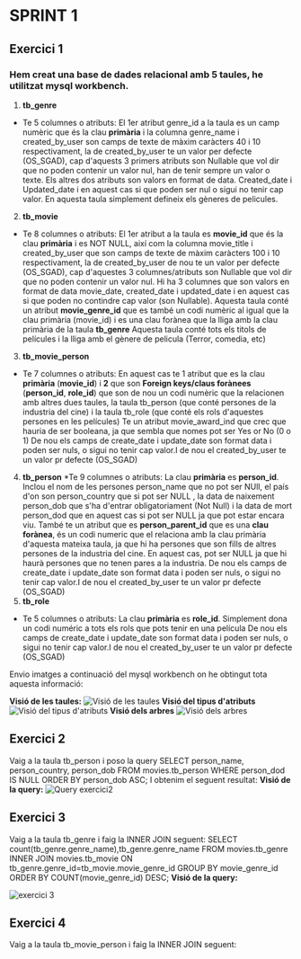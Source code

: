 # SPRINT 1
## Exercici 1

### Hem creat una base de dades relacional amb 5 taules, he utilitzat mysql workbench.

1. **tb_genre**
* Te 5 columnes o atributs: El 1er atribut genre_id a la taula es un camp numèric que és la clau **primària** i la columna genre_name i created_by_user son camps de texte de màxim caràcters 40 i 10 respectivament, la de created_by_user te un valor per defecte (OS_SGAD), cap d'aquests 3 primers atributs son Nullable 
que vol dir que no poden contenir un valor nul, han de tenir sempre un valor o texte.
Els altres dos atributs son valors en format de data. Created_date i Updated_date i en aquest cas si que poden ser nul o sigui no tenir cap valor.
En aquesta taula simplement defineix els gèneres de pelicules.
2. **tb_movie**
* Te 8 columnes o atributs: El 1er atribut a la taula es **movie_id** que és la clau **primària** i es NOT NULL, així com la columna movie_title i created_by_user que son camps de texte de màxim caràcters 100 i 10 respectivament, la de created_by_user de nou te un valor per defecte (OS_SGAD), cap d'aquestes 3 columnes/atributs son Nullable que vol dir que no poden contenir un valor nul. Hi ha 3 columnes que son valors en format de data movie_date, created_date i updated_date i en aquest cas si que poden no contindre cap valor (son Nullable).
Aquesta taula conté un atribut **movie_genre_id** que es també un codi numèric al igual que la clau primària (movie_id) i es una clau forànea que la lliga amb la clau primària de la taula **tb_genre** 
Aquesta taula conté tots els titols de películes i la lliga amb el gènere de pelicula (Terror, comedia, etc)
3. **tb_movie_person**
* Te 7 columnes o atributs: En aquest cas te 1 atribut que es la clau **primària** (**movie_id**) i **2** que son **Foreign keys/claus forànees** (**person_id**, **role_id**) que son de nou un codi numèric que la relacionen amb altres dues taules, la taula tb_person (que conté persones de la industria del cine) i la taula tb_role (que conté els rols d'aquestes persones en les películes)
Te un atribut movie_award_ind que crec que hauria de ser booleana, ja que sembla que nomes pot ser Yes or No (0 o 1)
De nou els camps de create_date i update_date son format data i poden ser nuls, o sigui no tenir cap valor.I de nou el created_by_user te un valor pr defecte (OS_SGAD)
4. **tb_person**
*Te 9 columnes o atributs: La clau **primària** es **person_id**. Inclou el nom de les persones person_name que no pot ser NUll, el país d'on son person_country que si pot ser NULL , la data de naixement person_dob que s'ha d'entrar obligatoriament (Not Null) i la data de mort person_dod que en aquest cas si pot ser NULL ja que pot estar encara viu. 
També te un atribut que es **person_parent_id** que es una **clau forànea**, és un codi numeric que el relaciona amb la clau primària d'aquesta mateixa taula, ja que hi ha persones que son fills de altres persones de la industria del cine. En aquest cas, pot ser NULL ja que hi haurà persones que no tenen pares a la industria.
De nou els camps de create_date i update_date son format data i poden ser nuls, o sigui no tenir cap valor.I de nou el created_by_user te un valor pr defecte (OS_SGAD)
5. **tb_role**
* Te 5 columnes o atributs: La clau **primària** es **role_id**. Simplement dona un codi numéric a tots els rols que pots tenir en una película
De nou els camps de create_date i update_date son format data i poden ser nuls, o sigui no tenir cap valor.I de nou el created_by_user te un valor pr defecte (OS_SGAD)

Envio imatges a continuació del mysql workbench on he obtingut tota aquesta informació:

**Visió de les taules:**
![Visió de les taules](https://user-images.githubusercontent.com/29401511/226172135-78c7d5f8-d8d5-4222-be6a-92b984fa6da8.jpg)
**Visió del tipus d'atributs**
![Visió del tipus d'atributs](https://user-images.githubusercontent.com/29401511/226172187-46ec941d-a6f9-45b7-8af0-14e6f6f327a9.jpg)
**Visió dels arbres**
![Visió dels arbres](https://user-images.githubusercontent.com/29401511/226172197-56c26c48-577c-44e2-9899-5ee30de37a43.jpg)

## Exercici 2

Vaig a la taula tb_person i poso la query SELECT person_name, person_country, person_dob FROM movies.tb_person WHERE person_dod IS NULL ORDER BY person_dob ASC;
 I obtenim el seguent resultat:
**Visió de la query:**
![Query exercici2](https://user-images.githubusercontent.com/29401511/226173613-9e0bdb90-a064-4350-a5fc-a9c2f371da22.jpg)

## Exercici 3

Vaig a la taula tb_genre i faig la INNER JOIN seguent:
SELECT count(tb_genre.genre_name),tb_genre.genre_name FROM movies.tb_genre INNER JOIN movies.tb_movie ON tb_genre.genre_id=tb_movie.movie_genre_id
 GROUP BY movie_genre_id ORDER BY COUNT(movie_genre_id) DESC;
 **Visió de la query:**
 
![exercici 3](https://user-images.githubusercontent.com/29401511/226205387-5b5035a6-2f27-4310-a367-a90c16287418.jpg)

## Exercici 4
Vaig a la taula tb_movie_person i faig la INNER JOIN seguent:



